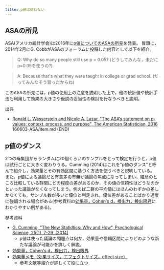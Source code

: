 ```yaml
---
title: p値は使わない
---
```


## ASAの所見

ASA(アメリカ統計学会)は2016年に[p値についてのASAの所見](http://www.tandfonline.com/doi/abs/10.1080/00031305.2016.1154108)を発表。
冒頭に，2014年2月にG. CobbがASAのフォーラムに投稿した内容として以下を紹介。

> Q: Why do so many people still use p = 0.05? (どうしてみんな，未だにp=0.05を使うの?)

> A: Because that's what they were taught in college or grad school. (だってみんなそう習ったからね)


このASAの所見には，p値の使用上の注意を説明した上で，他の統計値や統計手法も利用して効果の大きさや仮説の妥当性の検討を行なうべきと説明。

出典
- [Ronald L. Wasserstein and Nicole A. Lazar, "The ASA’s statement on p-values: context, process, and purpose", The American Statistician, 2016](http://www.tandfonline.com/doi/abs/10.1080/00031305.2016.1154108)
160603-ASA/item.md (END)


## p値のダンス

<!--テストの平均点がある二群で異なるかを探るには，検定計算によってp値を求めて，優位水準より大きいか否かに基づいて有意差の有無を議論するのが一昔前まで主流だった。
前述のようにp値による議論はもうやめて，効果量とその有効区間に基づく議論をしよう...という方向に世の中は変わりつつある。
Cumming (2014)などに詳しく書かれている。-->
2つの母集団からランダムに20個くらいのサンプルをとって検定を行うと，p値は試行ごとに大きく変わりうる。Cumming (2014)はこれを"p値のダンス"と呼んで紹介し，効果量とその有効区間に基づく方法を使うべきと説明している。
また，p値による議論だと有意差の有無が議論の焦点になってしまい，結局のところ比較している群間にどの程度の差があるのか，その値の信頼性はどうなのかといった議論がなくなってしまう。例えば二群の平均値にはほんのわずかの差しかなくても，サンプル数が多いと優位と判定され，優位差があることばかり過度に強調される場合がある(参考資料の[効果量，Cohen's d，検出力，検出限界](http://oku.edu.mie-u.ac.jp/~okumura/stat/effectsize.html)にわかりやすい例がある)。

参考資料

- [G. Cumming, "The New Statidtics: Why and How", Psychological Science, 25(1), 7-29, (2014)](http://pss.sagepub.com/content/early/2013/11/07/0956797613504966)
    - p値は使った議論の問題点は何か，効果量や信頼区間によりどのような新たな議論が可能かを詳しく解説。
- [効果量，Cohen's d，検出力，検出限界](http://oku.edu.mie-u.ac.jp/~okumura/stat/effectsize.html)
- [効果量メモ（効果サイズ，エフェクトサイズ，effect size）](http://researchmap.jp/jo0f4s8qj-32069/?lang=japanese)
	- 参考文献等紹介が詳しくて役に立つ
